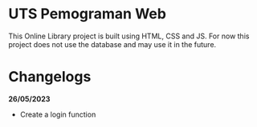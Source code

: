 # UTS Pemograman Web

This Online Library project is built using HTML, CSS and JS. For now this project does not use the database and may use it in the future.

# Changelogs
**26/05/2023**
* Create a login function
